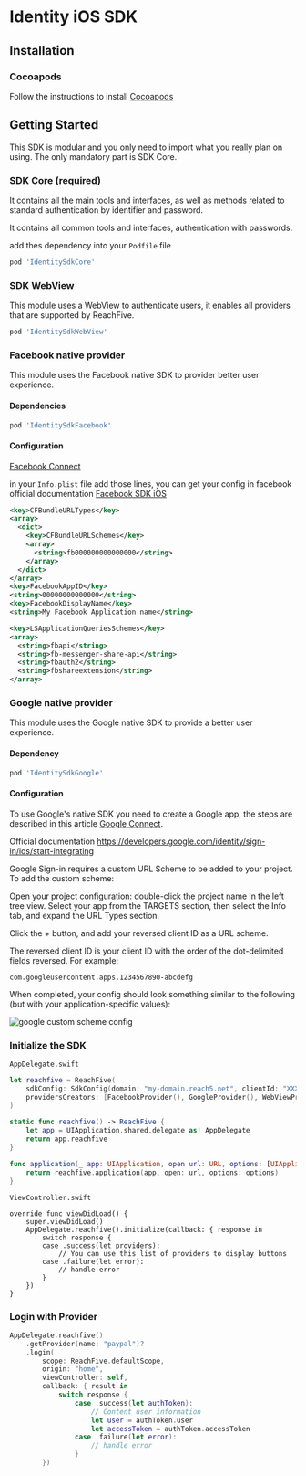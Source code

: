 # Identity iOS SDK

## Installation

### Cocoapods
Follow the instructions to install [Cocoapods](https://cocoapods.org)

## Getting Started

This SDK is modular and you only need to import what you really plan on using. The only mandatory part is SDK Core.

### SDK Core (required)

It contains all the main tools and interfaces, as well as methods related to standard authentication by identifier and password.

It contains all common tools and interfaces, authentication with passwords.

add thes dependency into your `Podfile` file

```ruby
pod 'IdentitySdkCore'
```

### SDK WebView

This module uses a WebView to authenticate users, it enables all providers that are supported by ReachFive.

```ruby
pod 'IdentitySdkWebView'
```

### Facebook native provider

This module uses the Facebook native SDK to provider better user experience.

#### Dependencies

```ruby
pod 'IdentitySdkFacebook'
```

#### Configuration
[Facebook Connect](https://support.reach5.co/article/4-create-facebook-application)

in your `Info.plist` file add those lines, you can get your config in facebook official documentation [Facebook SDK iOS](https://developers.facebook.com/docs/facebook-login/ios)
```xml
<key>CFBundleURLTypes</key>
<array>
  <dict>
    <key>CFBundleURLSchemes</key>
    <array>
      <string>fb000000000000000</string>
    </array>
  </dict>
</array>
<key>FacebookAppID</key>
<string>00000000000000</string>
<key>FacebookDisplayName</key>
<string>My Facebook Application name</string>

<key>LSApplicationQueriesSchemes</key>
<array>
  <string>fbapi</string>
  <string>fb-messenger-share-api</string>
  <string>fbauth2</string>
  <string>fbshareextension</string>
</array>
```

### Google native provider

This module uses the Google native SDK to provide a better user experience.

#### Dependency

```ruby
pod 'IdentitySdkGoogle'
```

#### Configuration

To use Google's native SDK you need to create a Google app, the steps are described in this article [Google Connect](https://support.reach5.co/article/5-create-google-application).

Official documentation https://developers.google.com/identity/sign-in/ios/start-integrating

Google Sign-in requires a custom URL Scheme to be added to your project. To add the custom scheme:

Open your project configuration: double-click the project name in the left tree view. Select your app from the TARGETS section, then select the Info tab, and expand the URL Types section.

Click the + button, and add your reversed client ID as a URL scheme.

The reversed client ID is your client ID with the order of the dot-delimited fields reversed. For example:

```
com.googleusercontent.apps.1234567890-abcdefg
```

When completed, your config should look something similar to the following (but with your application-specific values):

![google custom scheme config](https://developers.google.com/identity/sign-in/ios/images/xcode_infotab_url_type_values.png)

### Initialize the SDK

`AppDelegate.swift`
```swift
let reachfive = ReachFive(
    sdkConfig: SdkConfig(domain: "my-domain.reach5.net", clientId: "XXXXR5ClientIdXXXXX"),
    providersCreators: [FacebookProvider(), GoogleProvider(), WebViewProvider()]
)

static func reachfive() -> ReachFive {
    let app = UIApplication.shared.delegate as! AppDelegate
    return app.reachfive
}

func application(_ app: UIApplication, open url: URL, options: [UIApplication.OpenURLOptionsKey : Any] = [:]) -> Bool {
    return reachfive.application(app, open: url, options: options)
}
```

`ViewController.swift`
```
override func viewDidLoad() {
    super.viewDidLoad()
    AppDelegate.reachfive().initialize(callback: { response in
        switch response {
        case .success(let providers):
            // You can use this list of providers to display buttons
        case .failure(let error):
            // handle error
        }
    })
}
```

### Login with Provider
```swift
AppDelegate.reachfive()
    .getProvider(name: "paypal")?
    .login(
        scope: ReachFive.defaultScope,
        origin: "home",
        viewController: self,
        callback: { result in
            switch response {
                case .success(let authToken):
                    // Content user information
                    let user = authToken.user
                    let accessToken = authToken.accessToken
                case .failure(let error):
                    // handle error
                }
        })
```